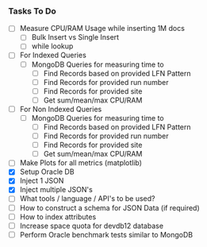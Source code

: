 ### Tasks To Do

- [ ] Measure CPU/RAM Usage while inserting 1M docs
  - [ ] Bulk Insert vs Single Insert
  - [ ] while lookup
- [ ] For Indexed Queries
  - [ ] MongoDB Queries for measuring time to
    - [ ] Find Records based on provided LFN Pattern
    - [ ] Find Records for provided run number
    - [ ] Find Records for provided site
    - [ ] Get sum/mean/max CPU/RAM
- [ ] For Non Indexed Queries
  - [ ] MongoDB Queries for measuring time to
    - [ ] Find Records based on provided LFN Pattern
    - [ ] Find Records for provided run number
    - [ ] Find Records for provided site
    - [ ] Get sum/mean/max CPU/RAM
- [ ] Make Plots for all metrics (matplotlib)
- [x] Setup Oracle DB
- [x] Inject 1 JSON
- [x] Inject multiple JSON's
- [ ] What tools / language / API's to be used?
- [ ] How to construct a schema for JSON Data (if required)
- [ ] How to index attributes
- [ ] Increase space quota for devdb12 database
- [ ] Perform Oracle benchmark tests similar to MongoDB
